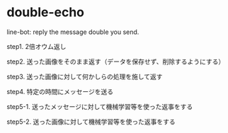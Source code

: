 # double-echo
line-bot: reply the message double you send.


step1. 2倍オウム返し

step2. 送った画像をそのまま返す（データを保存せず、削除するようにする）

step3. 送った画像に対して何かしらの処理を施して返す

step4. 特定の時間にメッセージを送る

step5-1. 送ったメッセージに対して機械学習等を使った返事をする

step5-2. 送った画像に対して機械学習等を使った返事をする
